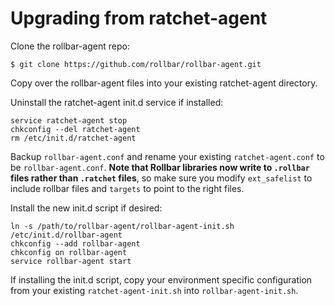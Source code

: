 # Upgrading from ratchet-agent

Clone the rollbar-agent repo:

    $ git clone https://github.com/rollbar/rollbar-agent.git

Copy over the rollbar-agent files into your existing ratchet-agent directory.

Uninstall the ratchet-agent init.d service if installed:

    service ratchet-agent stop
    chkconfig --del ratchet-agent
    rm /etc/init.d/ratchet-agent

Backup `rollbar-agent.conf` and rename your existing `ratchet-agent.conf` to be `rollbar-agent.conf`. **Note that Rollbar libraries now write to `.rollbar` files rather than `.ratchet` files**, so make sure you modify `ext_safelist` to include rollbar files and `targets` to point to the right files.

Install the new init.d script if desired:

    ln -s /path/to/rollbar-agent/rollbar-agent-init.sh /etc/init.d/rollbar-agent
    chkconfig --add rollbar-agent
    chkconfig on rollbar-agent
    service rollbar-agent start
    
If installing the init.d script, copy your environment specific configuration from your existing `ratchet-agent-init.sh` into `rollbar-agent-init.sh`.
